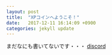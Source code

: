 ```yaml
---
layout: post
title:  "XPコインへようこそ！"
date:   2017-12-11 16:14:09 +0900
categories: jekyll update
---
```

まだなにも書いてないです・・・
[discord][discord]

[discord]: http://discord.gg/kDRZz4w

